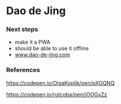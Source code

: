 # Dao de Jing

### Next steps

- make it a PWA
- should be able to use it offline
- www.dao-de-jing.com

### References

https://codepen.io/OlgaKoplik/pen/pXGQNQ

https://codepen.io/rutcoba/pen/jOOGxZz

